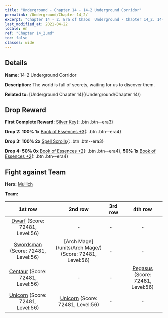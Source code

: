 ```yaml
---
title: "Underground - Chapter 14 - 14-2 Underground Corridor"
permalink: /Underground/Chapter 14_2/
excerpt: "Chapter 14 - 2. Era of Chaos  Underground - Chapter 14_2. 14-2 Underground Corridor"
last_modified_at: 2021-04-22
locale: en
ref: "Chapter 14_2.md"
toc: false
classes: wide
---
```


## Details

 **Name:** 14-2 Underground Corridor

 **Description:** The world is full of secrets, waiting for us to discover them. 

 **Related to:** [Underground Chapter 14](/Underground/Chapter 14/)

## Drop Reward

 **First Complete Reward:** [Silver Key](/Items/con_693/){: .btn .btn--era3}

 **Drop 2:** **100% 1x** [Book of Essences +3](/Items/mat_60/){: .btn .btn--era4}

 **Drop 3:** **100% 2x** [Spell Scrolls](/Items/con_694/){: .btn .btn--era3}

 **Drop 4:** **50% 0x** [Book of Essences +2](/Items/mat_53/){: .btn .btn--era4}, **50% 1x** [Book of Essences +2](/Items/mat_53/){: .btn .btn--era4}


## Fight against Team
 **Hero:** [Mullich](/heroes/Mullich/)

 **Team:**


  | 1st row | 2nd row | 3rd row | 4th row |
  |:----:|:----:|:----|:----:|
  | [Dwarf](/units/Dwarf/) (Score: 72481, Level:56)  | - | - | - |
  | [Swordsman](/units/Swordsman/) (Score: 72481, Level:56)  | [Arch Mage](/units/Arch Mage/) (Score: 72481, Level:56)  | - | - |
  | [Centaur](/units/Centaur/) (Score: 72481, Level:56)  | - | - | [Pegasus](/units/Pegasus/) (Score: 72481, Level:56)  |
  | [Unicorn](/units/Unicorn/) (Score: 72481, Level:56)  | [Unicorn](/units/Unicorn/) (Score: 72481, Level:56)  | - | - |


